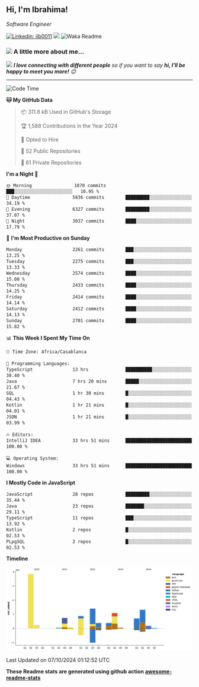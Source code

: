 <h2>Hi, I'm Ibrahima! </h2>
<p><em>Software Engineer 
</em></p>


[![Linkedin: iib0011](https://img.shields.io/badge/-iib0011-blue?style=flat-square&logo=Linkedin&logoColor=white&link=https://www.linkedin.com/in/iib0011/)](https://www.linkedin.com/in/iib0011/)
![](https://visitor-badge.glitch.me/badge?page_id=iib0011)
![Waka Readme](https://github.com/iib0011/iib0011/workflows/Waka%20Readme/badge.svg)


### <img src="https://media.giphy.com/media/VgCDAzcKvsR6OM0uWg/giphy.gif" width="50"> A little more about me...  


<img src="https://media.giphy.com/media/LnQjpWaON8nhr21vNW/giphy.gif" width="60"> <em><b>I love connecting with different people</b> so if you want to say <b>hi, I'll be happy to meet you more!</b> 😊</em>

---
<!--START_SECTION:waka-->
![Code Time](http://img.shields.io/badge/Code%20Time-3%2C822%20hrs%2041%20mins-blue)

**🐱 My GitHub Data** 

> 📦 311.8 kB Used in GitHub's Storage 
 > 
> 🏆 1,588 Contributions in the Year 2024
 > 
> 💼 Opted to Hire
 > 
> 📜 52 Public Repositories 
 > 
> 🔑 61 Private Repositories 
 > 
**I'm a Night 🦉** 

```text
🌞 Morning                1870 commits        ███░░░░░░░░░░░░░░░░░░░░░░   10.95 % 
🌆 Daytime                5836 commits        █████████░░░░░░░░░░░░░░░░   34.19 % 
🌃 Evening                6327 commits        █████████░░░░░░░░░░░░░░░░   37.07 % 
🌙 Night                  3037 commits        ████░░░░░░░░░░░░░░░░░░░░░   17.79 % 
```
📅 **I'm Most Productive on Sunday** 

```text
Monday                   2261 commits        ███░░░░░░░░░░░░░░░░░░░░░░   13.25 % 
Tuesday                  2275 commits        ███░░░░░░░░░░░░░░░░░░░░░░   13.33 % 
Wednesday                2574 commits        ████░░░░░░░░░░░░░░░░░░░░░   15.08 % 
Thursday                 2433 commits        ████░░░░░░░░░░░░░░░░░░░░░   14.25 % 
Friday                   2414 commits        ████░░░░░░░░░░░░░░░░░░░░░   14.14 % 
Saturday                 2412 commits        ████░░░░░░░░░░░░░░░░░░░░░   14.13 % 
Sunday                   2701 commits        ████░░░░░░░░░░░░░░░░░░░░░   15.82 % 
```


📊 **This Week I Spent My Time On** 

```text
🕑︎ Time Zone: Africa/Casablanca

💬 Programming Languages: 
TypeScript               13 hrs              ██████████░░░░░░░░░░░░░░░   38.40 % 
Java                     7 hrs 20 mins       █████░░░░░░░░░░░░░░░░░░░░   21.67 % 
SQL                      1 hr 30 mins        █░░░░░░░░░░░░░░░░░░░░░░░░   04.43 % 
Kotlin                   1 hr 21 mins        █░░░░░░░░░░░░░░░░░░░░░░░░   04.01 % 
JSON                     1 hr 21 mins        █░░░░░░░░░░░░░░░░░░░░░░░░   03.99 % 

🔥 Editors: 
IntelliJ IDEA            33 hrs 51 mins      █████████████████████████   100.00 % 

💻 Operating System: 
Windows                  33 hrs 51 mins      █████████████████████████   100.00 % 
```

**I Mostly Code in JavaScript** 

```text
JavaScript               28 repos            █████████░░░░░░░░░░░░░░░░   35.44 % 
Java                     23 repos            ███████░░░░░░░░░░░░░░░░░░   29.11 % 
TypeScript               11 repos            ███░░░░░░░░░░░░░░░░░░░░░░   13.92 % 
Kotlin                   2 repos             █░░░░░░░░░░░░░░░░░░░░░░░░   02.53 % 
PLpgSQL                  2 repos             █░░░░░░░░░░░░░░░░░░░░░░░░   02.53 % 
```



**Timeline**

![Lines of Code chart](https://raw.githubusercontent.com/iib0011/iib0011/master/assets/bar_graph.png)


 Last Updated on 07/10/2024 01:12:52 UTC
<!--END_SECTION:waka-->

**These Readme stats are generated using github action [awesome-readme-stats](https://github.com/iib0011/waka-readme-stats)**

